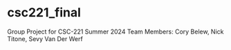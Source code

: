 # csc221_final
Group Project for CSC-221 Summer 2024
Team Members: Cory Belew, Nick Titone, Sevy Van Der Werf
